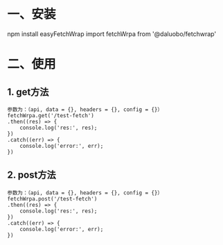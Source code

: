 # 一、安装
npm install easyFetchWrap
import fetchWrpa from '@daluobo/fetchwrap'
# 二、使用
## 1. get方法
```
参数为：（api, data = {}, headers = {}, config = {}）
fetchWrpa.get('/test-fetch')
.then((res) => {
    console.log('res:', res);
})
.catch((err) => {
    console.log('error:', err);
})
```
## 2. post方法
```
参数为：（api, data = {}, headers = {}, config = {}）
fetchWrpa.post('/test-fetch')
.then((res) => {
    console.log('res:', res);
})
.catch((err) => {
    console.log('error:', err);
})
```
